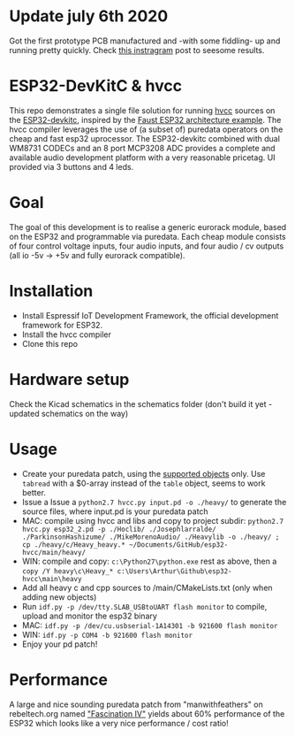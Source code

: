 # Update july 6th 2020
Got the first prototype PCB manufactured and -with some fiddling- up and running pretty quickly. Check [this instragram](https://www.instagram.com/p/CByjpFthu2I/) post to seesome results.



# ESP32-DevKitC & hvcc

This repo demonstrates a single file solution for running [hvcc](https://github.com/enzienaudio/hvcc) sources on the [ESP32-devkitc](https://docs.espressif.com/projects/esp-idf/en/latest/hw-reference/get-started-devkitc.html), inspired by the [Faust ESP32 architecture example](https://faust.grame.fr/doc/tutorials/#dsp-on-the-esp32-with-faust). The hvcc compiler leverages the use of (a subset of) puredata operators on the cheap and fast esp32 uprocessor. The ESP32-devkitc combined with dual WM8731 CODECs and an 8 port MCP3208 ADC provides a complete and available audio development platform with a very reasonable pricetag. UI provided via 3 buttons and 4 leds.

# Goal

The goal of this development is to realise a generic eurorack module, based on the ESP32 and programmable via puredata. Each cheap module consists of four control voltage inputs, four audio inputs, and four audio / cv outputs (all io -5v -> +5v and fully eurorack compatible).

# Installation

- Install Espressif IoT Development Framework, the official development framework for ESP32.
- Install the hvcc compiler
- Clone this repo

# Hardware setup

Check the Kicad schematics in the schematics folder (don't build it yet - updated schematics on the way)

# Usage

- Create your puredata patch, using the [supported objects](supportedobjects.md) only. Use `tabread` with a $0-array instead of the `table` object, seems to work better.
- Issue a Issue a `python2.7 hvcc.py input.pd -o ./heavy/` to generate the source files, where input.pd is your puredata patch
- MAC: compile using hvcc and libs and copy to project subdir: `python2.7 hvcc.py esp32_2.pd -p ./Hoclib/ ./Josephlarralde/ ./ParkinsonHashizume/ ./MikeMorenoAudio/ ./Heavylib -o ./heavy/ ; cp ./heavy/c/Heavy_heavy.* ~/Documents/GitHub/esp32-hvcc/main/heavy/`
- WIN: compile and copy: `c:\Python27\python.exe` rest as above, then a `copy /Y heavy\c\Heavy_* c:\Users\Arthur\Github\esp32-hvcc\main\heavy`
- Add all heavy c and cpp sources to /main/CMakeLists.txt (only when adding new objects)
- Run `idf.py -p /dev/tty.SLAB_USBtoUART flash monitor` to compile, upload and monitor the esp32 binary
- MAC: `idf.py -p /dev/cu.usbserial-1A14301 -b 921600 flash monitor`
- WIN: `idf.py -p COM4 -b 921600 flash monitor`
- Enjoy your pd patch!

# Performance

A large and nice sounding puredata patch from "manwithfeathers" on rebeltech.org named ["Fascination IV"](https://www.rebeltech.org/patch-library/patch/Fascination_IV) yields about 60% performance of the ESP32 which looks like a very nice performance / cost ratio!
